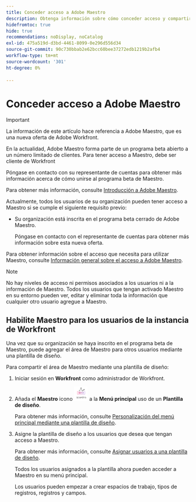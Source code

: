 ```yaml
---
title: Conceder acceso a Adobe Maestro
description: Obtenga información sobre cómo conceder acceso y compartir información en Adobe Maestro.
hidefromtoc: true
hide: true
recommendations: noDisplay, noCatalog
exl-id: 475a519d-d3bd-4461-8099-0e296d556d34
source-git-commit: 90c730bbab2e62bcc60bee37272edb1219b2afb4
workflow-type: tm+mt
source-wordcount: '301'
ht-degree: 0%

---
```


<!--update the metadata and description when we turn this article live; also, update title after Bob adds Maestro as a product-->

# Conceder acceso a Adobe Maestro

>[!IMPORTANT]
>
>La información de este artículo hace referencia a Adobe Maestro, que es una nueva oferta de Adobe Workfront.
>
>En la actualidad, Adobe Maestro forma parte de un programa beta abierto a un número limitado de clientes. Para tener acceso a Maestro, debe ser cliente de Workfront
>
>Póngase en contacto con su representante de cuentas para obtener más información acerca de cómo unirse al programa beta de Maestro.
>
>Para obtener más información, consulte [Introducción a Adobe Maestro](../maestro-overview.md).

<!-- the table will change after we implement access levels/ permissions for Maestro-->
<!-- fix the formatting on the table - some lines are way too spaced out-->

Actualmente, todos los usuarios de su organización pueden tener acceso a Maestro si se cumple el siguiente requisito previo:

* Su organización está inscrita en el programa beta cerrado de Adobe Maestro.

  Póngase en contacto con el representante de cuentas para obtener más información sobre esta nueva oferta.


Para obtener información sobre el acceso que necesita para utilizar Maestro, consulte [Información general sobre el acceso a Adobe Maestro](../access/access-overview.md).

>[!NOTE]
>
>No hay niveles de acceso ni permisos asociados a los usuarios ni a la información de Maestro. Todos los usuarios que tengan activado Maestro en su entorno pueden ver, editar y eliminar toda la información que cualquier otro usuario agregue a Maestro.

## Habilite Maestro para los usuarios de la instancia de Workfront

<!--First, contact your account manager to obtain access to the current Maestro closed beta program.-->

Una vez que su organización se haya inscrito en el programa beta de Maestro, puede agregar el área de Maestro para otros usuarios mediante una plantilla de diseño.

Para compartir el área de Maestro mediante una plantilla de diseño:

1. Iniciar sesión en **Workfront** como administrador de Workfront.

1. Añada el **Maestro** icono ![](assets/maestro-icon.png) a la **Menú principal** uso de un **Plantilla de diseño**.

   Para obtener más información, consulte [Personalización del menú principal mediante una plantilla de diseño](../../administration-and-setup/customize-workfront/use-layout-templates/customize-main-menu.md).

1. Asigne la plantilla de diseño a los usuarios que desea que tengan acceso a Maestro.

   Para obtener más información, consulte [Asignar usuarios a una plantilla de diseño](../../administration-and-setup/customize-workfront/use-layout-templates/assign-users-to-layout-template.md).

   Todos los usuarios asignados a la plantilla ahora pueden acceder a Maestro en su menú principal.

   Los usuarios pueden empezar a crear espacios de trabajo, tipos de registros, registros y campos.

<!--
## Share permissions to a workspace

1. Click the **Main Menu** icon ![](assets/dots-main-menu.png) in the upper-right or the **Main Menu** icon ![](assets/lines-main-menu.png) in the upper-left corner, if available, then click **Maestro**.
1. Open the workspace you want to share, then click **Share** in the upper-right corner of the screen. (*************add screen shot when UI is finalized and maybe edit the steps*********)
1. In the field provided, start typing the name of a user or a group, then click it when it displays in the list. 
1. Select one of the following permission levels from the drop-down menu: 
    * View
    * Contribute
    * Manage

        For information about permission levels and what actions users can perform for each level, see [Overview of sharing permissions in Adobe Maestro](../access/sharing-permissions-overview.md).
1. Click **Save**.


## Remove permissions to a workspace

1. Click the **Main Menu** icon ![](assets/dots-main-menu.png) in the upper-right or the **Main Menu** icon ![](assets/lines-main-menu.png) in the upper-left corner, if available, then click **Maestro**.
1. Open the workspace you want to share, then click **Share** in the upper-right corner of the screen. (********) add screen shot when UI is finalized and maybe edit the steps???****)
1. Click the drop-down menu at the right of a user or group name, then click **Remove**. 
    
    The user or the users that belong to the group removed no longer have access to the workspace or its objects. 
1. Click **Save**.

-->